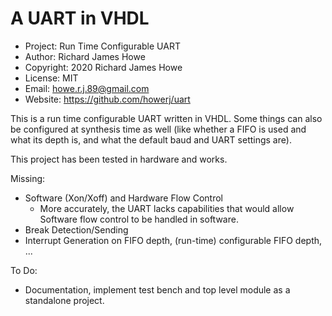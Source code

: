 # A UART in VHDL

*  Project:   Run Time Configurable UART
*  Author:    Richard James Howe
*  Copyright: 2020 Richard James Howe
*  License:   MIT
*  Email:     howe.r.j.89@gmail.com
*  Website:   <https://github.com/howerj/uart>

This is a run time configurable UART written in VHDL. Some things can also be
configured at synthesis time as well (like whether a FIFO is used and what its
depth is, and what the default baud and UART settings are).

This project has been tested in hardware and works.

Missing:

* Software (Xon/Xoff) and Hardware Flow Control
  - More accurately, the UART lacks capabilities that would
  allow Software flow control to be handled in software.
* Break Detection/Sending
* Interrupt Generation on FIFO depth, (run-time) configurable 
FIFO depth, ...

To Do:

* Documentation, implement test bench and top level module as a standalone
  project.

